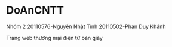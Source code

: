 # DoAnCNTT

Nhóm 2 
20110576-Nguyễn Nhật Tính
20110502-Phan Duy Khánh


Trang web thương mại điện tử bán giày 
